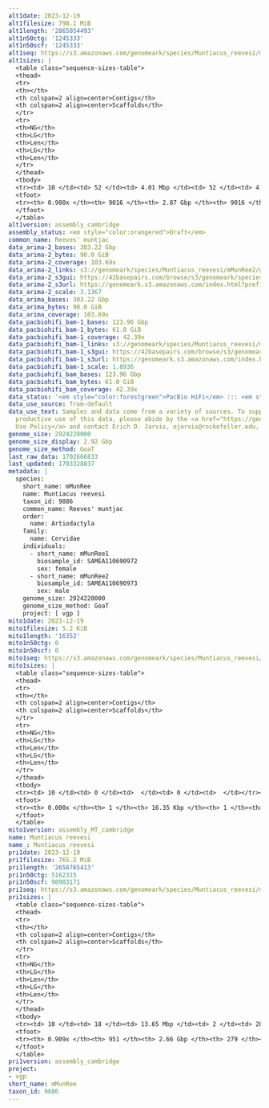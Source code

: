 ```yaml
---
alt1date: 2023-12-19
alt1filesize: 798.1 MiB
alt1length: '2865054493'
alt1n50ctg: '1245333'
alt1n50scf: '1245333'
alt1seq: https://s3.amazonaws.com/genomeark/species/Muntiacus_reevesi/mMunRee1/assembly_cambridge/mMunRee1.alt.asm.20231219.fasta.gz
alt1sizes: |
  <table class="sequence-sizes-table">
  <thead>
  <tr>
  <th></th>
  <th colspan=2 align=center>Contigs</th>
  <th colspan=2 align=center>Scaffolds</th>
  </tr>
  <tr>
  <th>NG</th>
  <th>LG</th>
  <th>Len</th>
  <th>LG</th>
  <th>Len</th>
  </tr>
  </thead>
  <tbody>
  <tr><td> 10 </td><td> 52 </td><td> 4.01 Mbp </td><td> 52 </td><td> 4.01 Mbp </td></tr><tr><td> 20 </td><td> 142 </td><td> 2.69 Mbp </td><td> 142 </td><td> 2.69 Mbp </td></tr><tr><td> 30 </td><td> 272 </td><td> 1.93 Mbp </td><td> 272 </td><td> 1.93 Mbp </td></tr><tr><td> 40 </td><td> 444 </td><td> 1.52 Mbp </td><td> 444 </td><td> 1.52 Mbp </td></tr><tr style="background-color:#cccccc;"><td> 50 </td><td> 656 </td><td> 1.25 Mbp </td><td> 656 </td><td> 1.25 Mbp </td></tr><tr><td> 60 </td><td> 922 </td><td> 0.97 Mbp </td><td> 922 </td><td> 0.97 Mbp </td></tr><tr><td> 70 </td><td> 1284 </td><td> 0.68 Mbp </td><td> 1284 </td><td> 0.68 Mbp </td></tr><tr><td> 80 </td><td> 1826 </td><td> 413.56 Kbp </td><td> 1826 </td><td> 413.56 Kbp </td></tr><tr><td> 90 </td><td> 3049 </td><td> 119.14 Kbp </td><td> 3049 </td><td> 119.14 Kbp </td></tr><tr><td> 100 </td><td> 0 </td><td>  </td><td> 0 </td><td>  </td></tr></tbody>
  <tfoot>
  <tr><th> 0.980x </th><th> 9016 </th><th> 2.87 Gbp </th><th> 9016 </th><th> 2.87 Gbp </th></tr>
  </tfoot>
  </table>
alt1version: assembly_cambridge
assembly_status: <em style="color:orangered">Draft</em>
common_name: Reeves' muntjac
data_arima-2_bases: 303.22 Gbp
data_arima-2_bytes: 90.0 GiB
data_arima-2_coverage: 103.69x
data_arima-2_links: s3://genomeark/species/Muntiacus_reevesi/mMunRee2/genomic_data/arima/<br>
data_arima-2_s3gui: https://42basepairs.com/browse/s3/genomeark/species/Muntiacus_reevesi/mMunRee2/genomic_data/arima/
data_arima-2_s3url: https://genomeark.s3.amazonaws.com/index.html?prefix=species/Muntiacus_reevesi/mMunRee2/genomic_data/arima/
data_arima-2_scale: 3.1367
data_arima_bases: 303.22 Gbp
data_arima_bytes: 90.0 GiB
data_arima_coverage: 103.69x
data_pacbiohifi_bam-1_bases: 123.96 Gbp
data_pacbiohifi_bam-1_bytes: 61.0 GiB
data_pacbiohifi_bam-1_coverage: 42.39x
data_pacbiohifi_bam-1_links: s3://genomeark/species/Muntiacus_reevesi/mMunRee1/genomic_data/pacbio_hifi/<br>
data_pacbiohifi_bam-1_s3gui: https://42basepairs.com/browse/s3/genomeark/species/Muntiacus_reevesi/mMunRee1/genomic_data/pacbio_hifi/
data_pacbiohifi_bam-1_s3url: https://genomeark.s3.amazonaws.com/index.html?prefix=species/Muntiacus_reevesi/mMunRee1/genomic_data/pacbio_hifi/
data_pacbiohifi_bam-1_scale: 1.8936
data_pacbiohifi_bam_bases: 123.96 Gbp
data_pacbiohifi_bam_bytes: 61.0 GiB
data_pacbiohifi_bam_coverage: 42.39x
data_status: '<em style="color:forestgreen">PacBio HiFi</em> ::: <em style="color:forestgreen">Arima</em>'
data_use_source: from-default
data_use_text: Samples and data come from a variety of sources. To support fair and
  productive use of this data, please abide by the <a href="https://genome10k.soe.ucsc.edu/data-use-policies/">Data
  Use Policy</a> and contact Erich D. Jarvis, ejarvis@rockefeller.edu, with any questions.
genome_size: 2924220000
genome_size_display: 2.92 Gbp
genome_size_method: GoaT
last_raw_data: 1702666833
last_updated: 1703328837
metadata: |
  species:
    short_name: mMunRee
    name: Muntiacus reevesi
    taxon_id: 9886
    common_name: Reeves' muntjac
    order:
      name: Artiodactyla
    family:
      name: Cervidae
    individuals:
      - short_name: mMunRee1
        biosample_id: SAMEA110690972
        sex: female
      - short_name: mMunRee2
        biosample_id: SAMEA110690973
        sex: male
    genome_size: 2924220000
    genome_size_method: GoaT
    project: [ vgp ]
mito1date: 2023-12-19
mito1filesize: 5.2 KiB
mito1length: '16352'
mito1n50ctg: 0
mito1n50scf: 0
mito1seq: https://s3.amazonaws.com/genomeark/species/Muntiacus_reevesi/mMunRee1/assembly_MT_cambridge/mMunRee1.MT.20231219.fasta.gz
mito1sizes: |
  <table class="sequence-sizes-table">
  <thead>
  <tr>
  <th></th>
  <th colspan=2 align=center>Contigs</th>
  <th colspan=2 align=center>Scaffolds</th>
  </tr>
  <tr>
  <th>NG</th>
  <th>LG</th>
  <th>Len</th>
  <th>LG</th>
  <th>Len</th>
  </tr>
  </thead>
  <tbody>
  <tr><td> 10 </td><td> 0 </td><td>  </td><td> 0 </td><td>  </td></tr><tr><td> 20 </td><td> 0 </td><td>  </td><td> 0 </td><td>  </td></tr><tr><td> 30 </td><td> 0 </td><td>  </td><td> 0 </td><td>  </td></tr><tr><td> 40 </td><td> 0 </td><td>  </td><td> 0 </td><td>  </td></tr><tr style="background-color:#cccccc;"><td> 50 </td><td> 0 </td><td style="background-color:#ff8888;">  </td><td> 0 </td><td style="background-color:#ff8888;">  </td></tr><tr><td> 60 </td><td> 0 </td><td>  </td><td> 0 </td><td>  </td></tr><tr><td> 70 </td><td> 0 </td><td>  </td><td> 0 </td><td>  </td></tr><tr><td> 80 </td><td> 0 </td><td>  </td><td> 0 </td><td>  </td></tr><tr><td> 90 </td><td> 0 </td><td>  </td><td> 0 </td><td>  </td></tr><tr><td> 100 </td><td> 0 </td><td>  </td><td> 0 </td><td>  </td></tr></tbody>
  <tfoot>
  <tr><th> 0.000x </th><th> 1 </th><th> 16.35 Kbp </th><th> 1 </th><th> 16.35 Kbp </th></tr>
  </tfoot>
  </table>
mito1version: assembly_MT_cambridge
name: Muntiacus reevesi
name_: Muntiacus_reevesi
pri1date: 2023-12-19
pri1filesize: 765.2 MiB
pri1length: '2658765413'
pri1n50ctg: 5162315
pri1n50scf: 98903171
pri1seq: https://s3.amazonaws.com/genomeark/species/Muntiacus_reevesi/mMunRee1/assembly_cambridge/mMunRee1.pri.asm.20231219.fasta.gz
pri1sizes: |
  <table class="sequence-sizes-table">
  <thead>
  <tr>
  <th></th>
  <th colspan=2 align=center>Contigs</th>
  <th colspan=2 align=center>Scaffolds</th>
  </tr>
  <tr>
  <th>NG</th>
  <th>LG</th>
  <th>Len</th>
  <th>LG</th>
  <th>Len</th>
  </tr>
  </thead>
  <tbody>
  <tr><td> 10 </td><td> 18 </td><td> 13.65 Mbp </td><td> 2 </td><td> 282.53 Mbp </td></tr><tr><td> 20 </td><td> 42 </td><td> 10.44 Mbp </td><td> 3 </td><td> 269.06 Mbp </td></tr><tr><td> 30 </td><td> 75 </td><td> 7.98 Mbp </td><td> 4 </td><td> 171.98 Mbp </td></tr><tr><td> 40 </td><td> 116 </td><td> 6.56 Mbp </td><td> 6 </td><td> 125.49 Mbp </td></tr><tr style="background-color:#cccccc;"><td> 50 </td><td> 166 </td><td style="background-color:#88ff88;"> 5.16 Mbp </td><td> 8 </td><td style="background-color:#88ff88;"> 98.90 Mbp </td></tr><tr><td> 60 </td><td> 230 </td><td> 4.13 Mbp </td><td> 11 </td><td> 83.45 Mbp </td></tr><tr><td> 70 </td><td> 313 </td><td> 2.90 Mbp </td><td> 15 </td><td> 66.58 Mbp </td></tr><tr><td> 80 </td><td> 438 </td><td> 1.76 Mbp </td><td> 20 </td><td> 59.91 Mbp </td></tr><tr><td> 90 </td><td> 749 </td><td> 288.00 Kbp </td><td> 105 </td><td> 421.00 Kbp </td></tr><tr><td> 100 </td><td> 0 </td><td>  </td><td> 0 </td><td>  </td></tr></tbody>
  <tfoot>
  <tr><th> 0.909x </th><th> 951 </th><th> 2.66 Gbp </th><th> 279 </th><th> 2.66 Gbp </th></tr>
  </tfoot>
  </table>
pri1version: assembly_cambridge
project:
- vgp
short_name: mMunRee
taxon_id: 9886
---
```

